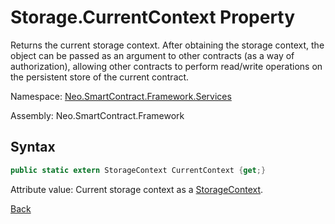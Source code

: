 # Storage.CurrentContext Property

Returns the current storage context. After obtaining the storage context, the object can be passed as an argument to other contracts (as a way of authorization), allowing other contracts to perform read/write operations on the persistent store of the current contract.

Namespace: [Neo.SmartContract.Framework.Services](../../services.md)

Assembly: Neo.SmartContract.Framework

## Syntax

```c#
public static extern StorageContext CurrentContext {get;}
```

Attribute value: Current storage context as a [StorageContext](../StorageContext.md).



[Back](../Storage.md)
